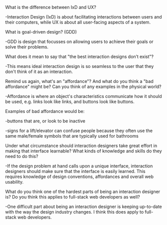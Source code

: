 What is the difference between IxD and UX?

-Interaction Design (IxD) is about facilitating interactions between users and their computers, while UX is about all user-facing aspects of a system.

What is goal-driven design? (GDD)

-GDD is design that focusses on allowing users to achieve their goals or solve their problems.

What does it mean to say that "the best interaction designs don’t exist"?

-This means ideal interaction design is so seamless to the user that they don't think of it as an interaction.

Remind us again, what's an "affordance"? And what do you think a "bad affordance" might be? Can you think of any examples in the physical world?

-Affordance is where an object's characteristics communicate how it should be used, e.g. links look like links, and buttons look like buttons.

Examples of bad affordance would be:

  -buttons that are, or look to be inactive

  -signs for a lift/elevator can confuse people because they often use the same male/female symbols that are typically used for bathrooms

Under what circumstance should interaction designers take great effort in making that interface learnable? What kinds of knowledge and skills do they need to do this?

-If the design problem at hand calls upon a unique interface, interaction designers should make sure that the interface is easily learned. This requires knowledge of design conventions, affordances and overall web usability.

What do you think one of the hardest parts of being an interaction designer is? Do you think this applies to full-stack web developers as well?

-One difficult part about being an interaction designer is keeping up-to-date with the way the design industry changes. I think this does apply to full-stack web developers.
